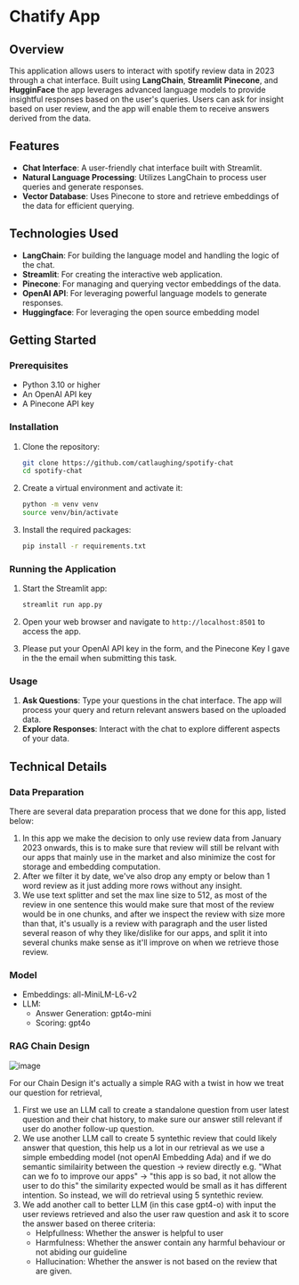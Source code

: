 # Chatify App

## Overview

This application allows users to interact with spotify review data in 2023 through a chat interface. Built using **LangChain**, **Streamlit** **Pinecone**, and **HugginFace** the app leverages advanced language models to provide insightful responses based on the user's queries. Users can ask for insight based on user review, and the app will enable them to receive answers derived from the data.

## Features

- **Chat Interface**: A user-friendly chat interface built with Streamlit.
- **Natural Language Processing**: Utilizes LangChain to process user queries and generate responses.
- **Vector Database**: Uses Pinecone to store and retrieve embeddings of the data for efficient querying.

## Technologies Used

- **LangChain**: For building the language model and handling the logic of the chat.
- **Streamlit**: For creating the interactive web application.
- **Pinecone**: For managing and querying vector embeddings of the data.
- **OpenAI API**: For leveraging powerful language models to generate responses.
- **Huggingface**: For leveraging the open source embedding model

## Getting Started

### Prerequisites

- Python 3.10 or higher
- An OpenAI API key
- A Pinecone API key

### Installation

1. Clone the repository:

   ```bash
   git clone https://github.com/catlaughing/spotify-chat
   cd spotify-chat
   ```

2. Create a virtual environment and activate it:

   ```bash
   python -m venv venv
   source venv/bin/activate 
   ```

3. Install the required packages:

   ```bash
   pip install -r requirements.txt
   ```

### Running the Application

1. Start the Streamlit app:

   ```bash
   streamlit run app.py
   ```

2. Open your web browser and navigate to `http://localhost:8501` to access the app.
3. Please put your OpenAI API key in the form, and the Pinecone Key I gave in the the email when submitting this task.

### Usage

1. **Ask Questions**: Type your questions in the chat interface. The app will process your query and return relevant answers based on the uploaded data.
2. **Explore Responses**: Interact with the chat to explore different aspects of your data.


## Technical Details

### Data Preparation
There are several data preparation process that we done for this app, listed below:
1. In this app we make the decision to only use review data from January 2023 onwards, this is to make sure that review will still be relvant with our apps that mainly use in the market and also minimize the cost for storage and embedding computation. 
2. After we filter it by date, we've also drop any empty or below than 1 word review as it just adding more rows without any insight.
3. We use text splitter and set the max line size to 512, as most of the review in one sentence this would make sure that most of the review would be in one chunks, and after we inspect the review with  size more than that, it's usually is a review with paragraph and the user listed several reason of why they like/dislike for our apps, and split it into several chunks make sense as it'll improve on when we retrieve those review.

### Model
- Embeddings: all-MiniLM-L6-v2
- LLM:
  - Answer Generation: gpt4o-mini
  - Scoring: gpt4o

### RAG Chain Design
![image](https://github.com/user-attachments/assets/becdd02c-74c4-4498-9919-b3e3c1e2a923)


For our Chain Design it's actually a simple RAG with a twist in how we treat our question for retrieval, 
1. First we use an LLM call to create a standalone question from user latest question and their chat history, to make sure our answer still relevant if user do another follow-up question.
2. We use another LLM call to create 5 syntethic review that could likely answer that question, this help us a lot in our retrieval as we use a simple embedding model (not openAI Embedding Ada) and if we do semantic similairity between the question -> review directly e.g. "What can we fo to improve our apps" -> "this app is so bad, it not allow the user to do this" the similarity expected would be small as it has different intention. 
So instead, we will do retrieval using 5 syntethic review.
3. We add another call to better LLM (in this case gpt4-o) with input the user reviews retrieved and also the user raw question and ask it to score the answer based on theree criteria:
    - Helpfullness: Whether the answer is helpful to user
    - Harmfulness: Whether the answer contain any harmful behaviour or not abiding our guideline
    - Hallucination: Whether the answer is not based on the review that are given.
